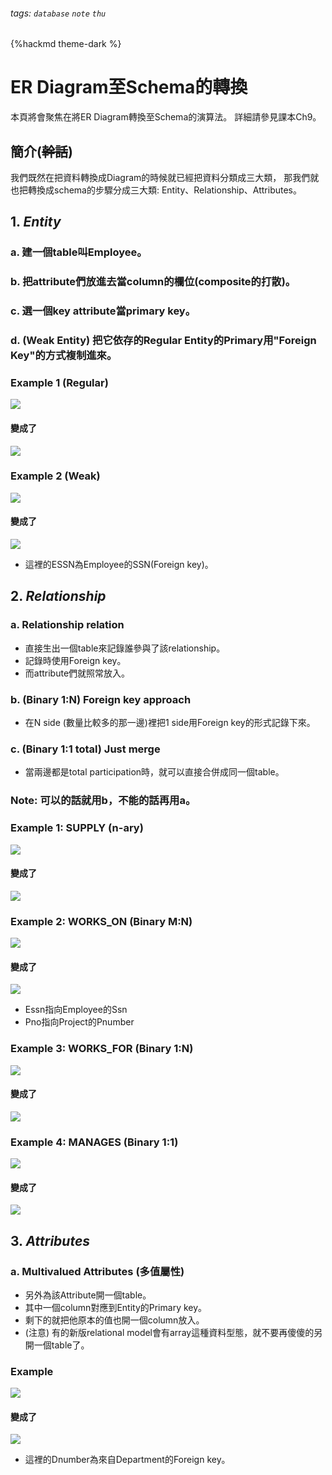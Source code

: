 ###### tags: `database` `note` `thu`
{%hackmd theme-dark %}

# ER Diagram至Schema的轉換
本頁將會聚焦在將ER Diagram轉換至Schema的演算法。
詳細請參見課本Ch9。

## 簡介(~~幹話~~)
我們既然在把資料轉換成Diagram的時候就已經把資料分類成三大類，
那我們就也把轉換成schema的步驟分成三大類: Entity、Relationship、Attributes。

## 1. ***Entity***
### a. 建一個table叫Employee。
### b. 把attribute們放進去當column的欄位(composite的打散)。
### c. 選一個key attribute當primary key。

### d. (Weak Entity) 把它依存的Regular Entity的Primary用"Foreign Key"的方式複制進來。

### Example 1 (Regular)
![](https://i.imgur.com/R2wZt9i.png)
#### 變成了
![](https://i.imgur.com/Q7ZpKyJ.png)

### Example 2 (Weak)
![](https://i.imgur.com/N4Z5pUd.png)
#### 變成了
![](https://i.imgur.com/EZD7W02.png)
- 這裡的ESSN為Employee的SSN(Foreign key)。



## 2. ***Relationship***

### a. Relationship relation
- 直接生出一個table來記錄誰參與了該relationship。
- 記錄時使用Foreign key。
- 而attribute們就照常放入。
### b. (Binary 1:N) Foreign key approach
- 在N side (數量比較多的那一邊)裡把1 side用Foreign key的形式記錄下來。

### c. (Binary 1:1 total) Just merge
- 當兩邊都是total participation時，就可以直接合併成同一個table。

### Note: 可以的話就用b，不能的話再用a。



### Example 1: SUPPLY (n-ary)
![](https://i.imgur.com/inicGwB.png)
#### 變成了
![](https://i.imgur.com/HouTNX4.png)

### Example 2: WORKS_ON (Binary M:N)
![](https://i.imgur.com/nggXKXC.png)
#### 變成了
![](https://i.imgur.com/82Lyrad.png)
- Essn指向Employee的Ssn
- Pno指向Project的Pnumber

### Example 3: WORKS_FOR (Binary 1:N)
![](https://i.imgur.com/rGs84vd.png)
#### 變成了
![](https://i.imgur.com/u977gOJ.jpg)

### Example 4: MANAGES (Binary 1:1)
![](https://i.imgur.com/dOpt3mL.png)
#### 變成了
![](https://i.imgur.com/z5dXAVe.jpg)





## 3. ***Attributes***
### a. Multivalued Attributes (多值屬性)
- 另外為該Attribute開一個table。
- 其中一個column對應到Entity的Primary key。
- 剩下的就把他原本的值也開一個column放入。
- (注意) 有的新版relational model會有array這種資料型態，就不要再傻傻的另開一個table了。 

### Example
![](https://i.imgur.com/G4bDQUa.png)
#### 變成了
![](https://i.imgur.com/6EdMXT9.png)
- 這裡的Dnumber為來自Department的Foreign key。



